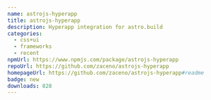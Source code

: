 ```yaml
---
name: astrojs-hyperapp
title: astrojs-hyperapp
description: Hyperapp integration for astro.build
categories:
  - css+ui
  - frameworks
  - recent
npmUrl: https://www.npmjs.com/package/astrojs-hyperapp
repoUrl: https://github.com/zaceno/astrojs-hyperapp
homepageUrl: https://github.com/zaceno/astrojs-hyperapp#readme
badge: new
downloads: 828
---
```

